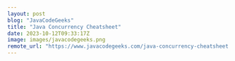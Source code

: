 ```yaml
---
layout: post
blog: "JavaCodeGeeks"
title: "Java Concurrency Cheatsheet"
date: 2023-10-12T09:33:17Z
image: images/javacodegeeks.png
remote_url: "https://www.javacodegeeks.com/java-concurrency-cheatsheet.html"
---
```

